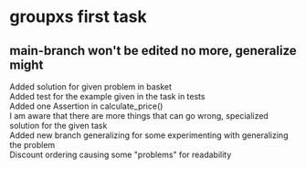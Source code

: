 # groupxs first task
## main-branch won't be edited no more, generalize might
<p> 
Added solution for given problem in basket <br>
Added test for the example given in the task in tests <br>
Added one Assertion in calculate_price() <br>
I am aware that there are more things that can go wrong, specialized solution for the given task <br>
Added new branch generalizing for some experimenting with generalizing the problem <br>
Discount ordering causing some "problems" for readability <br>
</p>
